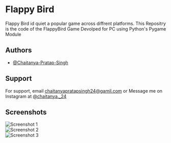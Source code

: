 
# Flappy Bird

Flappy Bird id quiet a popular game across diffrent platforms. This Repositry is the code of the FlappyBird Game Devolped for PC using Python's Pygame Module


## Authors

- [@Chaitanya-Pratap-Singh](https://github.com/Chaitanya-Pratap-Singh)
  
## Support

For support, email chaitanyapratapsingh24@gamil.com or Message me on Instagram at [@chaitanya._24](https://www.instagram.com/chaitanya._24/)

  
## Screenshots

![Screenshot 1](https://drive.google.com/uc?export=view&id=1Jj_YbYkN6YmrkJQrxcl64h4fLC5lswZa)  
![Screenshot 2](https://drive.google.com/uc?export=view&id=1F5jlt9UNI1frKeB9vHDQ6tjfgv9E9zlp)  
![Screenshot 3](https://drive.google.com/uc?export=view&id=1zAWffkLNgyOX4CJ5G0-tqkEyM94o988S)

  